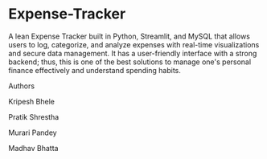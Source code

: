 # Expense-Tracker
A lean Expense Tracker built in Python, Streamlit, and MySQL that allows users to log, categorize, and analyze expenses with real-time visualizations and secure data management. It has a user-friendly interface with a strong backend; thus, this is one of the best solutions to manage one's personal finance effectively and understand spending habits.

Authors

Kripesh Bhele

Pratik Shrestha

Murari Pandey 

Madhav Bhatta


